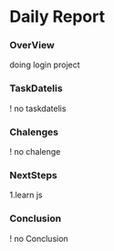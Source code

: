 # Daily Report

### OverView
doing login project

### TaskDatelis
! no taskdatelis

### Chalenges 
! no chalenge

### NextSteps

1.learn js

### Conclusion
! no Conclusion